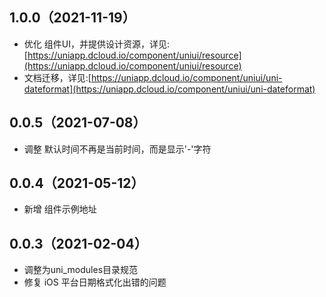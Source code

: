 ## 1.0.0（2021-11-19）

- 优化 组件UI，并提供设计资源，详见:[https://uniapp.dcloud.io/component/uniui/resource](https://uniapp.dcloud.io/component/uniui/resource)
- 文档迁移，详见:[https://uniapp.dcloud.io/component/uniui/uni-dateformat](https://uniapp.dcloud.io/component/uniui/uni-dateformat)

## 0.0.5（2021-07-08）

- 调整 默认时间不再是当前时间，而是显示'-'字符

## 0.0.4（2021-05-12）

- 新增 组件示例地址

## 0.0.3（2021-02-04）

- 调整为uni_modules目录规范
- 修复 iOS 平台日期格式化出错的问题
